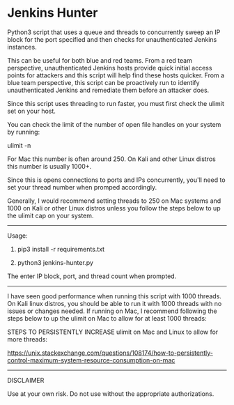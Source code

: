 # Jenkins Hunter

Python3 script that uses a queue and threads to concurrently sweep an IP block for the port specified and then checks for unauthenticated Jenkins instances.

This can be useful for both blue and red teams. From a red team perspective, unauthenticated Jenkins hosts provide quick initial access points for attackers and this script will help find these hosts quicker. From a blue team perspective, this script can be proactively run to identify unauthenticated Jenkins and remediate them before an attacker does.

Since this script uses threading to run faster, you must first check the ulimit set on your host.

You can check the limit of the number of open file handles on your system by running:

ulimit -n

For Mac this number is often around 250. On Kali and other Linux distros this number is usually 1000+.

Since this is opens connections to ports and IPs concurrently, you'll need to set your thread number when promped accordingly.

Generally, I would recommend setting threads to 250 on Mac systems and 1000 on Kali or other Linux distros unless you follow the steps below to up the ulimit cap on your system.

----------------------------------------

Usage:

1. pip3 install -r requirements.txt

2. python3 jenkins-hunter.py

The enter IP block, port, and thread count when prompted.

-----------------------------------------

I have seen good performance when running this script with 1000 threads. On Kali linux distros, you should be able to run it with 1000 threads with no issues or changes needed. If running on Mac, I recommend following the steps below to up the ulimit on Mac to allow for at least 1000 threads:

STEPS TO PERSISTENTLY INCREASE ulimit on Mac and Linux to allow for more threads:

https://unix.stackexchange.com/questions/108174/how-to-persistently-control-maximum-system-resource-consumption-on-mac

----------------------------------------

DISCLAIMER

Use at your own risk. Do not use without the appropriate authorizations.
